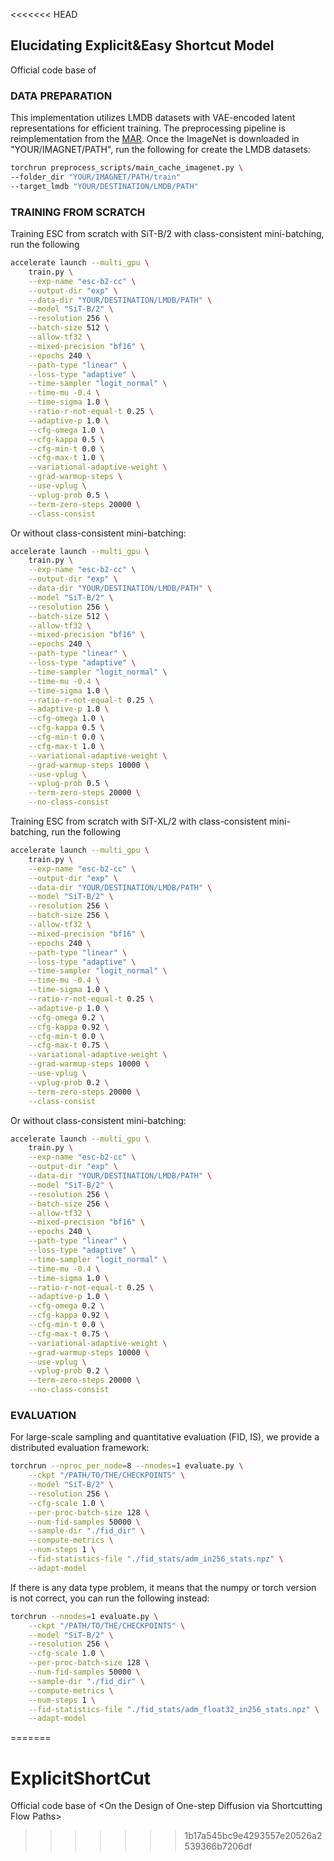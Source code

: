 <<<<<<< HEAD
## Elucidating Explicit&Easy Shortcut Model
Official code base of <On the Design of One-step Diffusion via Shortcutting Flow Paths>

### DATA PREPARATION
This implementation utilizes LMDB datasets with VAE-encoded latent representations for efficient training. The preprocessing pipeline is reimplementation from the [MAR](https://github.com/LTH14/mar/blob/main/main_cache.py). 
Once the ImageNet is downloaded in "YOUR/IMAGNET/PATH", 
run the following for create the LMDB datasets:
```bash
torchrun preprocess_scripts/main_cache_imagenet.py \
--folder_dir "YOUR/IMAGNET/PATH/train"
--target_lmdb "YOUR/DESTINATION/LMDB/PATH"
```


### TRAINING FROM SCRATCH
Training ESC from scratch with SiT-B/2 with class-consistent mini-batching, run the following
```bash
accelerate launch --multi_gpu \
    train.py \
    --exp-name "esc-b2-cc" \
    --output-dir "exp" \
    --data-dir "YOUR/DESTINATION/LMDB/PATH" \
    --model "SiT-B/2" \
    --resolution 256 \
    --batch-size 512 \
    --allow-tf32 \
    --mixed-precision "bf16" \
    --epochs 240 \
    --path-type "linear" \
    --loss-type "adaptive" \
    --time-sampler "logit_normal" \
    --time-mu -0.4 \
    --time-sigma 1.0 \
    --ratio-r-not-equal-t 0.25 \
    --adaptive-p 1.0 \
    --cfg-omega 1.0 \
    --cfg-kappa 0.5 \
    --cfg-min-t 0.0 \
    --cfg-max-t 1.0 \
    --variational-adaptive-weight \
    --grad-warmup-steps \
    --use-vplug \
    --vplug-prob 0.5 \
    --term-zero-steps 20000 \
    --class-consist
```

Or without class-consistent mini-batching:
```bash
accelerate launch --multi_gpu \
    train.py \
    --exp-name "esc-b2-cc" \
    --output-dir "exp" \
    --data-dir "YOUR/DESTINATION/LMDB/PATH" \
    --model "SiT-B/2" \
    --resolution 256 \
    --batch-size 512 \
    --allow-tf32 \
    --mixed-precision "bf16" \
    --epochs 240 \
    --path-type "linear" \
    --loss-type "adaptive" \
    --time-sampler "logit_normal" \
    --time-mu -0.4 \
    --time-sigma 1.0 \
    --ratio-r-not-equal-t 0.25 \
    --adaptive-p 1.0 \
    --cfg-omega 1.0 \
    --cfg-kappa 0.5 \
    --cfg-min-t 0.0 \
    --cfg-max-t 1.0 \
    --variational-adaptive-weight \
    --grad-warmup-steps 10000 \
    --use-vplug \
    --vplug-prob 0.5 \
    --term-zero-steps 20000 \
    --no-class-consist
```

Training ESC from scratch with SiT-XL/2 with class-consistent mini-batching, run the following
```bash
accelerate launch --multi_gpu \
    train.py \
    --exp-name "esc-b2-cc" \
    --output-dir "exp" \
    --data-dir "YOUR/DESTINATION/LMDB/PATH" \
    --model "SiT-B/2" \
    --resolution 256 \
    --batch-size 256 \
    --allow-tf32 \
    --mixed-precision "bf16" \
    --epochs 240 \
    --path-type "linear" \
    --loss-type "adaptive" \
    --time-sampler "logit_normal" \
    --time-mu -0.4 \
    --time-sigma 1.0 \
    --ratio-r-not-equal-t 0.25 \
    --adaptive-p 1.0 \
    --cfg-omega 0.2 \
    --cfg-kappa 0.92 \
    --cfg-min-t 0.0 \
    --cfg-max-t 0.75 \
    --variational-adaptive-weight \
    --grad-warmup-steps 10000 \
    --use-vplug \
    --vplug-prob 0.2 \
    --term-zero-steps 20000 \
    --class-consist
```

Or without class-consistent mini-batching:
```bash
accelerate launch --multi_gpu \
    train.py \
    --exp-name "esc-b2-cc" \
    --output-dir "exp" \
    --data-dir "YOUR/DESTINATION/LMDB/PATH" \
    --model "SiT-B/2" \
    --resolution 256 \
    --batch-size 256 \
    --allow-tf32 \
    --mixed-precision "bf16" \
    --epochs 240 \
    --path-type "linear" \
    --loss-type "adaptive" \
    --time-sampler "logit_normal" \
    --time-mu -0.4 \
    --time-sigma 1.0 \
    --ratio-r-not-equal-t 0.25 \
    --adaptive-p 1.0 \
    --cfg-omega 0.2 \
    --cfg-kappa 0.92 \
    --cfg-min-t 0.0 \
    --cfg-max-t 0.75 \
    --variational-adaptive-weight \
    --grad-warmup-steps 10000 \
    --use-vplug \
    --vplug-prob 0.2 \
    --term-zero-steps 20000 \
    --no-class-consist
```


### EVALUATION
For large-scale sampling and quantitative evaluation (FID, IS), we provide a distributed evaluation framework:

```bash
torchrun --nproc_per_node=8 --nnodes=1 evaluate.py \
    --ckpt "/PATH/TO/THE/CHECKPOINTS" \
    --model "SiT-B/2" \
    --resolution 256 \
    --cfg-scale 1.0 \
    --per-proc-batch-size 128 \
    --num-fid-samples 50000 \
    --sample-dir "./fid_dir" \
    --compute-metrics \
    --num-steps 1 \
    --fid-statistics-file "./fid_stats/adm_in256_stats.npz" \
    --adapt-model
```

If there is any data type problem, it means that the numpy or torch version is not correct, you can run the following instead:
```bash
torchrun --nnodes=1 evaluate.py \
    --ckpt "/PATH/TO/THE/CHECKPOINTS" \
    --model "SiT-B/2" \
    --resolution 256 \
    --cfg-scale 1.0 \
    --per-proc-batch-size 128 \
    --num-fid-samples 50000 \
    --sample-dir "./fid_dir" \
    --compute-metrics \
    --num-steps 1 \
    --fid-statistics-file "./fid_stats/adm_float32_in256_stats.npz" \
    --adapt-model
```
=======
# ExplicitShortCut
Official code base of &lt;On the Design of One-step Diffusion via Shortcutting Flow Paths>
>>>>>>> 1b17a545bc9e4293557e20526a2539366b7206df

